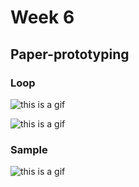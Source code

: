 # Week 6

## Paper-prototyping

### Loop

![this is a gif](https://github.com/KristineGudmundsen/CodeWords/raw/master/SKO/Week%206/Paper-prototypes/GIF_2.gif)

![this is a gif](https://github.com/KristineGudmundsen/CodeWords/raw/master/SKO/Week%206/Paper-prototypes/GifLoopGrey.gif)

### Sample

![this is a gif](https://github.com/KristineGudmundsen/CodeWords/raw/master/SKO/Week%206/Paper-prototypes/GIF_4.gif)


